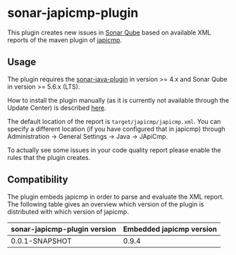 # sonar-japicmp-plugin

This plugin creates new issues in [Sonar Qube](https://www.sonarqube.org/) based on available XML reports of the maven 
plugin of [japicmp](https://siom79.github.io/japicmp/).

## Usage

The plugin requires the [sonar-java-plugin](https://docs.sonarqube.org/display/PLUG/SonarJava) in version >= 4.x and 
Sonar Qube in version >= 5.6.x (LTS).

How to install the plugin manually (as it is currently not available through the Update Center) is described 
[here](https://docs.sonarqube.org/display/SONAR/Installing+a+Plugin).

The default location of the report is `target/japicmp/japicmp.xml`. You can specify a different location (if you have 
configured that in japicmp) through Administration -> General Settings -> Java -> JApiCmp.

To actually see some issues in your code quality report please enable the rules that the plugin creates.

## Compatibility

The plugin embeds japicmp in order to parse and evaluate the XML report. The following table gives an overview which version
of the plugin is distributed with which version of japicmp.

sonar-japicmp-plugin version|Embedded japicmp version
---|---
0.0.1-SNAPSHOT|0.9.4
